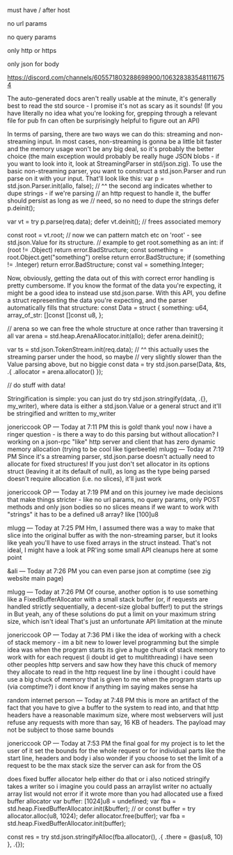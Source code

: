 must have / after host

no url params

no query params

only http or https

only json for body

https://discord.com/channels/605571803288698900/1063283835481116754


The auto-generated docs aren't really usable at the minute, it's generally best to read the std source - I promise it's not as scary as it sounds! (If you have literally no idea what you're looking for, grepping through a relevant file for pub fn can often be surprisingly helpful to figure out an API)

In terms of parsing, there are two ways we can do this: streaming and non-streaming input. In most cases, non-streaming is gonna be a little bit faster and the memory usage won't be any big deal, so it's probably the better choice (the main exception would probably be really huge JSON blobs - if you want to look into it, look at StreamingParser in std/json.zig). To use the basic non-streaming parser, you want to construct a std.json.Parser and run parse on it with your input. That'll look like this:
var p = std.json.Parser.init(allo, false);
// ^^ the second arg indicates whether to dupe strings - if we're parsing
// an http request to handle it, the buffer should persist as long as we
// need, so no need to dupe the strings
defer p.deinit();

var vt = try p.parse(req.data);
defer vt.deinit(); // frees associated memory

const root = vt.root;
// now we can pattern match etc on 'root' - see std.json.Value for its structure.
// example to get root.something as an int:
if (root != .Object) return error.BadStructure;
const something = root.Object.get("something") orelse return error.BadStructure;
if (something != .Integer) return error.BadStructure;
const val = something.Integer;
 
Now, obviously, getting the data out of this with correct error handling is pretty cumbersome. If you know the format of the data you're expecting, it might be a good idea to instead use std.json.parse. With this API, you define a struct representing the data you're expecting, and the parser automatically fills that structure:
const Data = struct {
    something: u64,
    array_of_str: []const []const u8,
};

// arena so we can free the whole structure at once rather than traversing it all
var arena = std.heap.ArenaAllocator.init(allo);
defer arena.deinit();

var ts = std.json.TokenStream.init(req.data);
// ^^ this actually uses the streaming parser under the hood, so maybe
// very slightly slower than the Value parsing above, but no biggie
const data = try std.json.parse(Data, &ts, .{ .allocator = arena.allocator() });

// do stuff with data!
 
Stringification is simple: you can just do try std.json.stringify(data, .{}, my_writer), where data is either a std.json.Value or a general struct and it'll be stringified and written to my_writer

jonericcook
OP
 — Today at 7:11 PM
this is gold! thank you!
now i have a ringer question - is there a way to do this parsing but without allocation? I working on a json-rpc "like" http server and client that has zero dynamic memory allocation (trying to be cool like tigerbeetle)
mlugg — Today at 7:19 PM
Since it's a streaming parser, std.json.parse doesn't actually need to allocate for fixed structures! If you just don't set allocator in its options struct (leaving it at its default of null), as long as the type being parsed doesn't require allocation (i.e. no slices), it'll just work 

jonericcook
OP
 — Today at 7:19 PM
and on this journey ive made decisions that make things stricter - like no url params, no query params, only POST methods and only json bodies
so no slices means if we want to work with "strings" it has to be a defined u8 array? like [100]u8

mlugg — Today at 7:25 PM
Hm, I assumed there was a way to make that slice into the original buffer as with the non-streaming parser, but it looks like yeah you'll have to use fixed arrays in the struct instead. That's not ideal, I might have a look at PR'ing some small API cleanups here at some point

&ali — Today at 7:26 PM
you can even parse json at comptime
(see zig website main page)

mlugg — Today at 7:26 PM
Of course, another option is to use something like a FixedBufferAllocator with a small stack buffer (or, if requests are handled strictly sequentially, a decent-size global buffer!) to put the strings in 
But yeah, any of these solutions do put a limit on your maximum string size, which isn't ideal
That's just an unfortunate API limitation at the minute

jonericcook
OP
 — Today at 7:36 PM
i like the idea of working with a check of stack memory - im a bit new to lower level programming but the simple idea was when the program starts its give a huge chunk of stack memory to work with for each request (i doubt id get to multithreading)
i have seen other peoples http servers and saw how they have this chuck of memory they allocate to read in the http request line by line
i thought i could have use a big chuck of memory that is given to me when the program starts up (via comptime?)
i dont know if anything im saying makes sense ha

random internet person — Today at 7:48 PM
this is more an artifact of the fact that you have to give a buffer to the system to read into, and that http headers have a reasonable maximum size, where most webservers will just refuse any requests with more than say, 16 KB of headers. The payload may not be subject to those same bounds

jonericcook
OP
 — Today at 7:53 PM
the final goal for my project is to let the user of it set the bounds for the whole request or for individual parts like the start line, headers and body
i also wonder if you choose to set the limit of a request to be the max stack size the server can ask for from the OS


does fixed buffer allocator help
either do that or i also noticed stringify takes a writer so i imagine you could pass an arraylist writer
no actually array list would not error if it wrote more than you  had allocated
use a fixed buffer allocator
var buffer: [1024]u8 = undefined;
var fba = std.heap.FixedBufferAllocator.init(&buffer);
// or
const buffer = try allocator.alloc(u8, 1024);
defer allocator.free(buffer);
var fba = std.heap.FixedBufferAllocator.init(buffer);

const res = try std.json.stringifyAlloc(fba.allocator(), .{ .there = @as(u8, 10) }, .{});